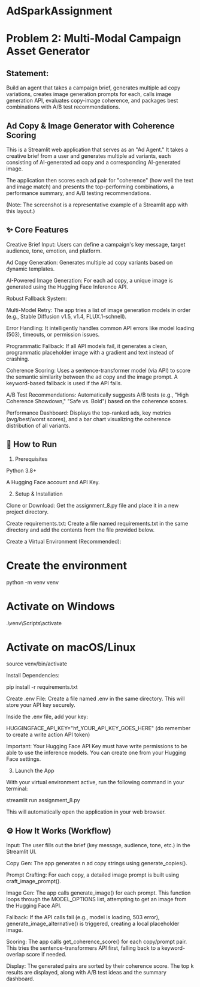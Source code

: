 # AdSparkAssignment
# Problem 2: Multi-Modal Campaign Asset Generator

## Statement:

Build an agent that takes a campaign brief, generates multiple ad copy variations, creates image generation prompts for each, calls image generation API, evaluates copy-image coherence, and packages best combinations with A/B test recommendations.

## Ad Copy & Image Generator with Coherence Scoring

This is a Streamlit web application that serves as an "Ad Agent." It takes a creative brief from a user and generates multiple ad variants, each consisting of AI-generated ad copy and a corresponding AI-generated image.

The application then scores each ad pair for "coherence" (how well the text and image match) and presents the top-performing combinations, a performance summary, and A/B testing recommendations.

(Note: The screenshot is a representative example of a Streamlit app with this layout.)

## ✨ Core Features

Creative Brief Input: Users can define a campaign's key message, target audience, tone, emotion, and platform.

Ad Copy Generation: Generates multiple ad copy variants based on dynamic templates.

AI-Powered Image Generation: For each ad copy, a unique image is generated using the Hugging Face Inference API.

Robust Fallback System:

Multi-Model Retry: The app tries a list of image generation models in order (e.g., Stable Diffusion v1.5, v1.4, FLUX.1-schnell).

Error Handling: It intelligently handles common API errors like model loading (503), timeouts, or permission issues.

Programmatic Fallback: If all API models fail, it generates a clean, programmatic placeholder image with a gradient and text instead of crashing.

Coherence Scoring: Uses a sentence-transformer model (via API) to score the semantic similarity between the ad copy and the image prompt. A keyword-based fallback is used if the API fails.

A/B Test Recommendations: Automatically suggests A/B tests (e.g., "High Coherence Showdown," "Safe vs. Bold") based on the coherence scores.

Performance Dashboard: Displays the top-ranked ads, key metrics (avg/best/worst scores), and a bar chart visualizing the coherence distribution of all variants.

## 🚀 How to Run

1. Prerequisites

Python 3.8+

A Hugging Face account and API Key.

2. Setup & Installation

Clone or Download:
Get the assignment_8.py file and place it in a new project directory.

Create requirements.txt:
Create a file named requirements.txt in the same directory and add the contents from the file provided below.

Create a Virtual Environment (Recommended):

# Create the environment
python -m venv venv

# Activate on Windows
.\venv\Scripts\activate

# Activate on macOS/Linux
source venv/bin/activate



Install Dependencies:

pip install -r requirements.txt



Create .env File:
Create a file named .env in the same directory. This will store your API key securely.

Inside the .env file, add your key:

HUGGINGFACE_API_KEY="hf_YOUR_API_KEY_GOES_HERE" (do remember to create a write action API token)



Important: Your Hugging Face API Key must have write permissions to be able to use the inference models. You can create one from your Hugging Face settings.

3. Launch the App

With your virtual environment active, run the following command in your terminal:

streamlit run assignment_8.py



This will automatically open the application in your web browser.

## ⚙️ How It Works (Workflow)

Input: The user fills out the brief (key message, audience, tone, etc.) in the Streamlit UI.

Copy Gen: The app generates n ad copy strings using generate_copies().

Prompt Crafting: For each copy, a detailed image prompt is built using craft_image_prompt().

Image Gen: The app calls generate_image() for each prompt. This function loops through the MODEL_OPTIONS list, attempting to get an image from the Hugging Face API.

Fallback: If the API calls fail (e.g., model is loading, 503 error), generate_image_alternative() is triggered, creating a local placeholder image.

Scoring: The app calls get_coherence_score() for each copy/prompt pair. This tries the sentence-transformers API first, falling back to a keyword-overlap score if needed.

Display: The generated pairs are sorted by their coherence score. The top k results are displayed, along with A/B test ideas and the summary dashboard.
